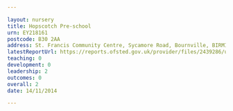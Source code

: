 ```yaml
---

layout: nursery
title: Hopscotch Pre-school
urn: EY218161
postcode: B30 2AA
address: St. Francis Community Centre, Sycamore Road, Bournville, BIRMINGHAM, B30 2AA
latestReportUrl: https://reports.ofsted.gov.uk/provider/files/2439286/urn/EY218161.pdf
teaching: 0
development: 0
leadership: 2
outcomes: 0
overall: 2
date: 14/11/2014

---
```

